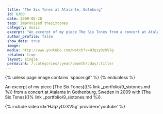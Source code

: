 ```yaml
---
 title: "The Six Tones at Atalante, Göteborg"
 id: 6360
 date: 2009-05-20
 tags: improvised thesixtones
 category: music
 excerpt: "An excerpt of my piece The Six Tones from a concert at Atalante in Gothenburg, Sweden in 2009 with The Six Tones"
 author_profile: false
 show_date: true
 image: 
 media: http://www.youtube.com/watch?v=HJqzyDzXV5g
 related: true
 layout: single
 permalink: /:categories/:year/:month/:day/:title/
---
```

{% unless page.image contains 'spacer.gif' %}
{% endunless %}

An excerpt of my piece [The Six Tones]({% link _portfolio/9_sixtones.md %}) from a concert at Atalante in Gothenburg, Sweden in 2009 with [The Six Tones]({% link _portfolio/9_sixtones.md %}).


{% include video id='HJqzyDzXV5g' provider='youtube' %}

